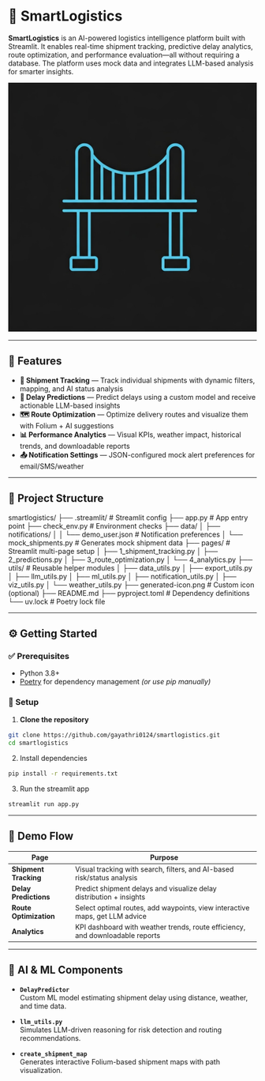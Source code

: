 # 🚛 SmartLogistics

**SmartLogistics** is an AI-powered logistics intelligence platform built with Streamlit. It enables real-time shipment tracking, predictive delay analytics, route optimization, and performance evaluation—all without requiring a database. The platform uses mock data and integrates LLM-based analysis for smarter insights.

![App Screenshot](generated-icon.png)

---

## 🔧 Features

- **📍 Shipment Tracking** — Track individual shipments with dynamic filters, mapping, and AI status analysis
- **🔮 Delay Predictions** — Predict delays using a custom model and receive actionable LLM-based insights
- **🗺️ Route Optimization** — Optimize delivery routes and visualize them with Folium + AI suggestions
- **📊 Performance Analytics** — Visual KPIs, weather impact, historical trends, and downloadable reports
- **📤 Notification Settings** — JSON-configured mock alert preferences for email/SMS/weather

---

## 📁 Project Structure

smartlogistics/
├── .streamlit/ # Streamlit config
├── app.py # App entry point
├── check_env.py # Environment checks
├── data/
│ ├── notifications/
│ │ └── demo_user.json # Notification preferences
│ └── mock_shipments.py # Generates mock shipment data
├── pages/ # Streamlit multi-page setup
│ ├── 1_shipment_tracking.py
│ ├── 2_predictions.py
│ ├── 3_route_optimization.py
│ └── 4_analytics.py
├── utils/ # Reusable helper modules
│ ├── data_utils.py
│ ├── export_utils.py
│ ├── llm_utils.py
│ ├── ml_utils.py
│ ├── notification_utils.py
│ ├── viz_utils.py
│ └── weather_utils.py
├── generated-icon.png # Custom icon (optional)
├── README.md
├── pyproject.toml # Dependency definitions
└── uv.lock # Poetry lock file

---

## ⚙️ Getting Started

### ✅ Prerequisites

- Python 3.8+
- [Poetry](https://python-poetry.org/docs/#installation) for dependency management *(or use pip manually)*

### 🚀 Setup

1. **Clone the repository**

```bash
git clone https://github.com/gayathri0124/smartlogistics.git
cd smartlogistics
```

2. Install dependencies

```bash
pip install -r requirements.txt
```

3. Run the streamlit app

```bash
streamlit run app.py
```

---

## 🧪 Demo Flow

| Page               | Purpose                                                                 |
|--------------------|-------------------------------------------------------------------------|
| **Shipment Tracking** | Visual tracking with search, filters, and AI-based risk/status analysis     |
| **Delay Predictions** | Predict shipment delays and visualize delay distribution + insights       |
| **Route Optimization**| Select optimal routes, add waypoints, view interactive maps, get LLM advice |
| **Analytics**         | KPI dashboard with weather trends, route efficiency, and downloadable reports |

---

## 🧠 AI & ML Components

- **`DelayPredictor`**  
  Custom ML model estimating shipment delay using distance, weather, and time data.

- **`llm_utils.py`**  
  Simulates LLM-driven reasoning for risk detection and routing recommendations.

- **`create_shipment_map`**  
  Generates interactive Folium-based shipment maps with path visualization.
